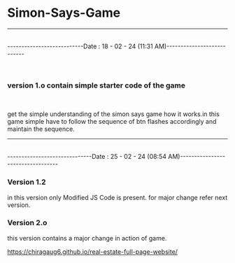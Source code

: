 # Simon-Says-Game
<hr>
<br>---------------------------Date : 18 - 02 - 24 (11:31 AM)---------------------------<br>

<br> <h3>version 1.o contain simple starter code of the game</h3> 
<br> <p>get the simple understanding of the simon says game how it works.in this game simple have to follow the sequence of btn flashes accordingly and maintain the sequence.</p>


<hr>
<br>------------------------------Date : 25 - 02 - 24 (08:54 AM)----------------------------------<br>
<h3>Version 1.2 </h3>
<p> in this version only Modified JS Code is present. for major change refer next version.</p>

<h3>Version 2.o</h3>
<p> this version contains a major change in action of game.</p>

https://chiragaug6.github.io/real-estate-full-page-website/

